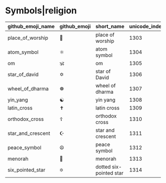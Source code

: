 # Symbols|religion

|github_emoji_name|github_emoji|short_name|unicode_index|
|---|---|---|---|
|place_of_worship|:place_of_worship:|place of worship|1303|
|atom_symbol|:atom_symbol:|atom symbol|1304|
|om|:om:|om|1305|
|star_of_david|:star_of_david:|star of David|1306|
|wheel_of_dharma|:wheel_of_dharma:|wheel of dharma|1307|
|yin_yang|:yin_yang:|yin yang|1308|
|latin_cross|:latin_cross:|latin cross|1309|
|orthodox_cross|:orthodox_cross:|orthodox cross|1310|
|star_and_crescent|:star_and_crescent:|star and crescent|1311|
|peace_symbol|:peace_symbol:|peace symbol|1312|
|menorah|:menorah:|menorah|1313|
|six_pointed_star|:six_pointed_star:|dotted six-pointed star|1314|
